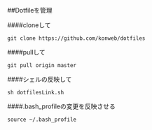 ##Dotfileを管理

####cloneして
```
git clone https://github.com/konweb/dotfiles
```

####pullして
```
git pull origin master
```

####シェルの反映して
```
sh dotfilesLink.sh
```

####.bash_profileの変更を反映させる
```
source ~/.bash_profile
```
